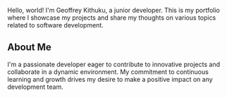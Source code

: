 

Hello, world! I'm Geoffrey Kithuku, a junior developer. This is my portfolio where I showcase my projects and share my thoughts on various topics related to software development.

## About Me

I'm a passionate developer eager to contribute to innovative projects and collaborate in a dynamic environment. My commitment to continuous learning and growth drives my desire to make a positive impact on any development team.
